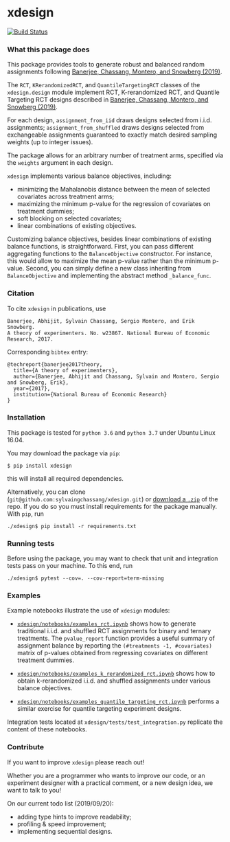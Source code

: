 # xdesign
[![Build Status](https://travis-ci.com/sylvaingchassang/xdesign.svg?branch=master)](https://travis-ci.com/sylvaingchassang/xdesign)

### What this package does

This package provides tools to generate robust and balanced random assignments
following [Banerjee, Chassang, Montero, and Snowberg (2019)](https://www.sylvainchassang.org/assets/papers/adversarial_experimentation.pdf).

The `RCT`, `KRerandomizedRCT`, and `QuantileTargetingRCT` classes of
 the `xdesign.design` module implement RCT, K-rerandomized
 RCT, and Quantile Targeting RCT designs described in [Banerjee, Chassang, Montero, and Snowberg (2019)](https://www.sylvainchassang.org/assets/papers/adversarial_experimentation.pdf).
  
For each design, `assignment_from_iid` draws designs selected from i.i.d. assignments;
  `assignment_from_shuffled` draws designs selected from exchangeable
  assignments guaranteed to exactly match desired sampling weights (up to
  integer issues).

The package allows for an arbitrary number of treatment arms, specified via
the `weights` argument in each design.

`xdesign` implements various balance objectives, including:   
 - minimizing the Mahalanobis distance between the mean of selected
    covariates  across treatment arms;   
 - maximizing the minimum p-value for the regression of covariates on
     treatment dummies;   
 - soft blocking on selected covariates;   
 - linear combinations of existing objectives.

Customizing balance objectives, besides linear combinations of existing balance functions, is straightforward. First, you can pass different 
aggregating functions to the `BalanceObjective` constructor. For instance, this would allow to maximize the mean p-value rather than the minimum p-value. Second, you can simply define a new class inheriting from `BalanceObjective`  and implementing the abstract method `_balance_func`.


### Citation

To cite `xdesign` in publications, use    
```
Banerjee, Abhijit, Sylvain Chassang, Sergio Montero, and Erik Snowberg.   
A theory of experimenters. No. w23867. National Bureau of Economic Research, 2017.
```
Corresponding `bibtex` entry:   
```
@techreport{banerjee2017theory,   
  title={A theory of experimenters},   
  author={Banerjee, Abhijit and Chassang, Sylvain and Montero, Sergio and Snowberg, Erik},   
  year={2017},   
  institution={National Bureau of Economic Research}   
}
```

### Installation

This package is tested for `python 3.6` and `python 3.7` under Ubuntu
Linux 16.04.

You may download the package via `pip`:

`$ pip install xdesign`

this will install all required dependencies.

Alternatively, you can clone (`git@github.com:sylvaingchassang/xdesign.git`) or [download a `.zip`](https://github.com/sylvaingchassang/xdesign/archive/master.zip) of the repo. If you
do so you must install requirements for the package manually. With `pip`, run   

`./xdesign$ pip install -r requirements.txt`

### Running tests

Before using the package, you may want to check that unit and
integration tests pass on your machine. To this end, run

`./xdesign$ pytest --cov=. --cov-report=term-missing`

### Examples

Example notebooks illustrate the use of `xdesign` modules:
 - [`xdesign/notebooks/examples_rct.ipynb`](https://github.com/sylvaingchassang/xdesign/blob/master/notebooks/examples_rct.ipynb) shows how to generate
 traditional i.i.d. and shuffled RCT assignments for binary and ternary
 treatments. The `pvalue_report` function provides a useful summary of
 assignment balance by reporting the `(#treatments -1, #covariates)`
 matrix of p-values obtained from regressing covariates on different
 treatment dummies.

 - [`xdesign/notebooks/examples_k_rerandomized_rct.ipynb`](https://github.com/sylvaingchassang/xdesign/blob/master/notebooks/examples_k_rerandomized_rct.ipynb) shows how to
 obtain k-rerandomized i.i.d. and shuffled assignments under various balance
  objectives.

  - [`xdesign/notebooks/examples_quantile_targeting_rct.ipynb`](https://github.com/sylvaingchassang/xdesign/blob/master/notebooks/examples_quantile_targeting_rct.ipynb) performs a
   similar exercise for quantile targeting experiment designs.

Integration tests located at `xdesign/tests/test_integration.py` replicate
the content of these notebooks.

### Contribute

If you want to improve `xdesign` please reach out! 

Whether you are a programmer who wants to improve our code, or an experiment designer with a
practical comment, or a new design idea, we want to talk to you!

On our current todo list (2019/09/20):   
 - adding type hints to improve readability;   
 - profiling & speed improvement;   
 - implementing sequential designs.   
